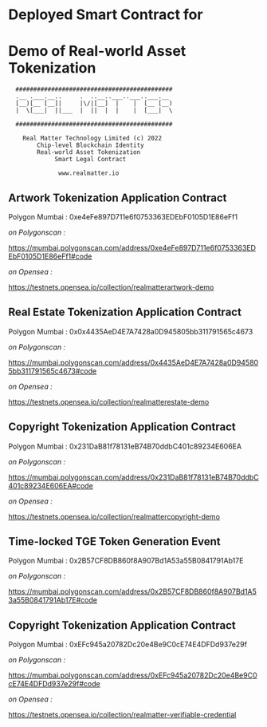 # Deployed Smart Contract for 
# Demo of Real-world Asset Tokenization

```
  ############################################
  .__ .___.__..     .  ..__..___..___..___.__   
  [__)[__ [__]|     |\/|[__]  |    |  [__ [__)  
  |  \[___|  ||___  |  ||  |  |    |  [___|  \  

  ############################################

    Real Matter Technology Limited (c) 2022
        Chip-level Blockchain Identity
        Real-world Asset Tokenization
             Smart Legal Contract

              www.realmatter.io
```

## Artwork Tokenization Application Contract

Polygon Mumbai : 
0xe4eFe897D711e6f0753363EDEbF0105D1E86eFf1

*on Polygonscan :*

https://mumbai.polygonscan.com/address/0xe4eFe897D711e6f0753363EDEbF0105D1E86eFf1#code

*on Opensea :*

https://testnets.opensea.io/collection/realmatterartwork-demo


## Real Estate Tokenization Application Contract

Polygon Mumbai : 
0x0x4435AeD4E7A7428a0D945805bb311791565c4673

  *on Polygonscan :*

  https://mumbai.polygonscan.com/address/0x4435AeD4E7A7428a0D945805bb311791565c4673#code

  *on Opensea :*

  https://testnets.opensea.io/collection/realmatterestate-demo

## Copyright Tokenization Application Contract

Polygon Mumbai : 
0x231DaB81f78131eB74B70ddbC401c89234E606EA

  *on Polygonscan :*

  https://mumbai.polygonscan.com/address/0x231DaB81f78131eB74B70ddbC401c89234E606EA#code

  *on Opensea :*

  https://testnets.opensea.io/collection/realmattercopyright-demo


## Time-locked TGE Token Generation Event

Polygon Mumbai : 
0x2B57CF8DB860f8A907Bd1A53a55B0841791Ab17E

  *on Polygonscan :*

  https://mumbai.polygonscan.com/address/0x2B57CF8DB860f8A907Bd1A53a55B0841791Ab17E#code


## Copyright Tokenization Application Contract

Polygon Mumbai : 
0xEFc945a20782Dc20e4Be9C0cE74E4DFDd937e29f

  *on Polygonscan :*

  https://mumbai.polygonscan.com/address/0xEFc945a20782Dc20e4Be9C0cE74E4DFDd937e29f#code

  *on Opensea :*

  https://testnets.opensea.io/collection/realmatter-verifiable-credential








